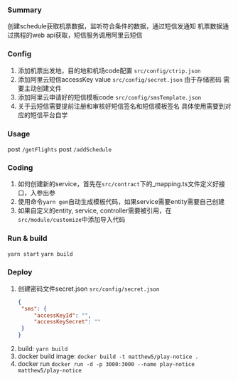 ### Summary

创建schedule获取机票数据，监听符合条件的数据，通过短信发通知
机票数据通过携程的web api获取，短信服务调用阿里云短信

### Config

1. 添加机票出发地，目的地和机场code配置 `src/config/ctrip.json`
2. 添加阿里云短信accessKey value `src/config/secret.json` 由于存储密码 需要主动创建文件
3. 添加阿里云申请好的短信模板code `src/config/smsTemplate.json`
4. 关于云短信需要提前注册和审核好短信签名和短信模板签名 具体使用需要到对应的短信平台自学

### Usage

post `/getFlights`
post `/addSchedule`

### Coding

1. 如何创建新的service，首先在`src/contract`下的_mapping.ts文件定义好接口，入参出参
2. 使用命令`yarn gen`自动生成模板代码，如果service需要entity需要自己创建
3. 如果自定义的entity, service, controller需要被引用，在`src/module/customize`中添加导入代码


### Run & build

`yarn start` `yarn build`

### Deploy

1. 创建密码文件secret.json `src/config/secret.json`
   ```json
   {
    "sms": {
        "accessKeyId": "",
        "accessKeySecret": ""
    }
   }
   ```
2. build: `yarn build`
3. docker build image: `docker build -t matthew5/play-notice .`
4. docker run `docker run -d -p 3000:3000 --name play-notice matthew5/play-notice`



